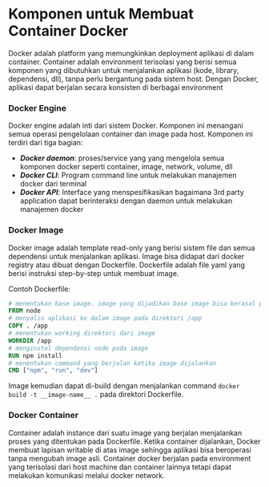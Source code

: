 # Komponen untuk Membuat Container Docker
Docker adalah platform yang memungkinkan deployment aplikasi di dalam container. Container adalah environment terisolasi yang berisi semua komponen yang dibutuhkan untuk menjalankan aplikasi (kode, library, dependensi, dll), tanpa perlu bergantung pada sistem host. Dengan Docker, aplikasi dapat berjalan secara konsisten di berbagai environment

### Docker Engine
Docker engine adalah inti dari sistem Docker. Komponen ini menangani semua operasi pengelolaan container dan image pada host. Komponen ini terdiri dari tiga bagian:
- ***Docker daemon***: proses/service yang yang mengelola semua komponen docker seperti container, image, network, volume, dll
- ***Docker CLI***: Program command line untuk melakukan manajemen docker dari terminal
- ***Docker API***: Interface yang menspesifikasikan bagaimana 3rd party application dapat berinteraksi dengan daemon untuk melakukan manajemen docker

### Docker Image 

Docker image adalah template read-only yang berisi sistem file dan semua dependensi untuk menjalankan aplikasi. Image bisa didapat dari docker registry atau dibuat dengan Dockerfile. Dockerfile adalah file yaml yang berisi instruksi step-by-step untuk membuat image.

Contoh Dockerfile:
```Dockerfile
# menentukan base image. image yang dijadikan base image bisa berasal pada registry lokal atau dockerhub
FROM node
# menyalin aplikasi ke dalam image pada direktori /app
COPY . /app
# menentukan working direktori dari image
WORKDIR /app
# menginstal dependensi node pada image
RUN npm install
# menentukan command yang berjalan ketika image dijalankan
CMD ["npm", "run", "dev"]
```
Image kemudian dapat di-build dengan menjalankan command `docker build -t __image-name__ .` pada direktori Dockerfile.

### Docker Container
Container adalah instance dari suatu image yang berjalan menjalankan proses yang ditentukan pada Dockerfile. Ketika container dijalankan, Docker membuat lapisan writable di atas image sehingga aplikasi bisa beroperasi tanpa mengubah image asli. Container docker berjalan pada environment yang terisolasi dari host machine dan container lainnya tetapi dapat melakukan komunikasi melalui docker network.

